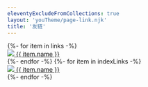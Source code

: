 ```yaml
---
eleventyExcludeFromCollections: true
layout: 'youTheme/page-link.njk'
title: '友链'
---
```

<div class="post-links">
    {%- for item in links -%}
    <div class="link-item">
        <a href="{{ item.link }}" class="nopjax link-item-image" title="{{ item.description }}" target="_blank" rel="noopener norefferrer">
            <img class="noImageLightBox" src="{{ item.image }}" rel="{{ item.name }}" />
        </a>
        <a href="{{ item.link }}" class="nopjax link-item-title" title="{{ item.description }}" target="_blank" rel="noopener norefferrer">{{ item.name }}</a>
    </div>
    {%- endfor -%}
    {%- for item in indexLinks -%}
    <div class="link-item">
        <a href="{{ item.link }}" class="nopjax link-item-image" title="{{ item.description }}" target="_blank" rel="noopener norefferrer">
            <img class="noImageLightBox" src="{{ item.image }}" rel="{{ item.name }}" />
        </a>
        <a href="{{ item.link }}" class="nopjax link-item-title" title="{{ item.description }}" target="_blank" rel="noopener norefferrer">{{ item.name }}</a>
    </div>
    {%- endfor -%}
</div>